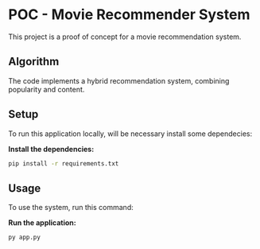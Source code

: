 # POC - Movie Recommender System
This project is a proof of concept for a movie recommendation system. 

## Algorithm
The code implements a hybrid recommendation system, combining popularity and content.

## Setup
To run this application locally, will be necessary install some dependecies:

**Install the dependencies:**
  ```bash
  pip install -r requirements.txt
  ```

## Usage
To use the system, run this command:

**Run the application:**
  ```bash
  py app.py
  ```
